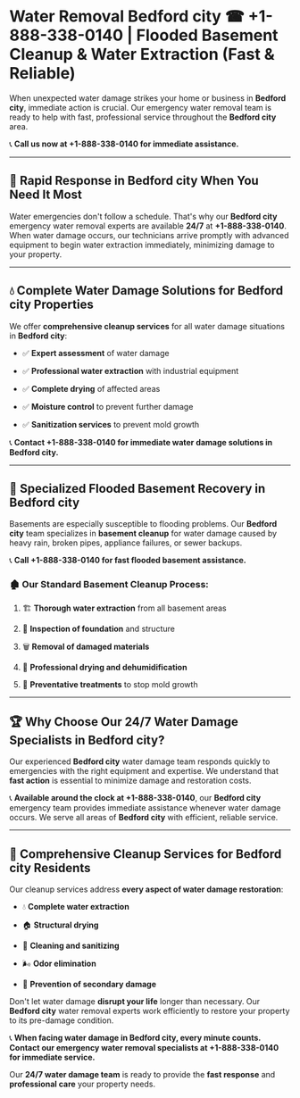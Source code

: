 # Water Removal Bedford city ☎ +1-888-338-0140 | Flooded Basement Cleanup & Water Extraction (Fast & Reliable)

When unexpected water damage strikes your home or business in **Bedford city**, immediate action is crucial. Our emergency water removal team is ready to help with fast, professional service throughout the **Bedford city** area. 

📞 **Call us now at +1-888-338-0140 for immediate assistance.**
---
## 🚀 Rapid Response in Bedford city When You Need It Most
Water emergencies don't follow a schedule. That's why our **Bedford city** emergency water removal experts are available **24/7** at **+1-888-338-0140**. When water damage occurs, our technicians arrive promptly with advanced equipment to begin water extraction immediately, minimizing damage to your property.
---
## 💧 Complete Water Damage Solutions for Bedford city Properties
We offer **comprehensive cleanup services** for all water damage situations in **Bedford city**:
- ✅ **Expert assessment** of water damage  
- ✅ **Professional water extraction** with industrial equipment  
- ✅ **Complete drying** of affected areas  
- ✅ **Moisture control** to prevent further damage  
- ✅ **Sanitization services** to prevent mold growth  
📞 **Contact +1-888-338-0140 for immediate water damage solutions in Bedford city.**
---
## 🌊 Specialized Flooded Basement Recovery in Bedford city
Basements are especially susceptible to flooding problems. Our **Bedford city** team specializes in **basement cleanup** for water damage caused by heavy rain, broken pipes, appliance failures, or sewer backups. 
📞 **Call +1-888-338-0140 for fast flooded basement assistance.**
### 🏚️ Our Standard Basement Cleanup Process:
1. 🏗️ **Thorough water extraction** from all basement areas  
2. 🔎 **Inspection of foundation** and structure  
3. 🗑️ **Removal of damaged materials**  
4. 💨 **Professional drying and dehumidification**  
5. 🚫 **Preventative treatments** to stop mold growth  
---
## 🏆 Why Choose Our 24/7 Water Damage Specialists in Bedford city?
Our experienced **Bedford city** water damage team responds quickly to emergencies with the right equipment and expertise. We understand that **fast action** is essential to minimize damage and restoration costs.
📞 **Available around the clock at +1-888-338-0140**, our **Bedford city** emergency team provides immediate assistance whenever water damage occurs. We serve all areas of **Bedford city** with efficient, reliable service.
---
## 🧹 Comprehensive Cleanup Services for Bedford city Residents
Our cleanup services address **every aspect of water damage restoration**:
- 💧 **Complete water extraction**  
- 🏠 **Structural drying**  
- 🧼 **Cleaning and sanitizing**  
- 🌬️ **Odor elimination**  
- 🚫 **Prevention of secondary damage**  
Don't let water damage **disrupt your life** longer than necessary. Our **Bedford city** water removal experts work efficiently to restore your property to its pre-damage condition.
📞 **When facing water damage in Bedford city, every minute counts. Contact our emergency water removal specialists at +1-888-338-0140 for immediate service.**
Our **24/7 water damage team** is ready to provide the **fast response** and **professional care** your property needs.
